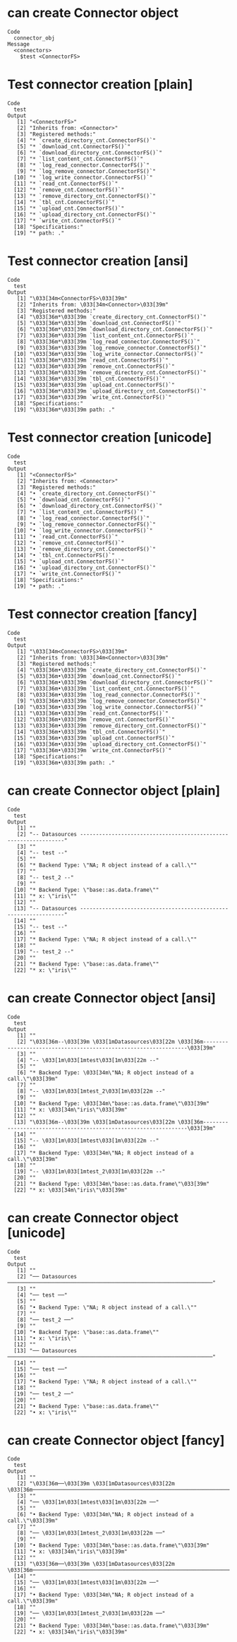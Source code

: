# can create Connector object

    Code
      connector_obj
    Message
      <connectors>
        $test <ConnectorFS>

# Test connector creation [plain]

    Code
      test
    Output
       [1] "<ConnectorFS>"                           
       [2] "Inherits from: <Connector>"              
       [3] "Registered methods:"                     
       [4] "* `create_directory_cnt.ConnectorFS()`"  
       [5] "* `download_cnt.ConnectorFS()`"          
       [6] "* `download_directory_cnt.ConnectorFS()`"
       [7] "* `list_content_cnt.ConnectorFS()`"      
       [8] "* `log_read_connector.ConnectorFS()`"    
       [9] "* `log_remove_connector.ConnectorFS()`"  
      [10] "* `log_write_connector.ConnectorFS()`"   
      [11] "* `read_cnt.ConnectorFS()`"              
      [12] "* `remove_cnt.ConnectorFS()`"            
      [13] "* `remove_directory_cnt.ConnectorFS()`"  
      [14] "* `tbl_cnt.ConnectorFS()`"               
      [15] "* `upload_cnt.ConnectorFS()`"            
      [16] "* `upload_directory_cnt.ConnectorFS()`"  
      [17] "* `write_cnt.ConnectorFS()`"             
      [18] "Specifications:"                         
      [19] "* path: ."                               

# Test connector creation [ansi]

    Code
      test
    Output
       [1] "\033[34m<ConnectorFS>\033[39m"                           
       [2] "Inherits from: \033[34m<Connector>\033[39m"              
       [3] "Registered methods:"                                     
       [4] "\033[36m*\033[39m `create_directory_cnt.ConnectorFS()`"  
       [5] "\033[36m*\033[39m `download_cnt.ConnectorFS()`"          
       [6] "\033[36m*\033[39m `download_directory_cnt.ConnectorFS()`"
       [7] "\033[36m*\033[39m `list_content_cnt.ConnectorFS()`"      
       [8] "\033[36m*\033[39m `log_read_connector.ConnectorFS()`"    
       [9] "\033[36m*\033[39m `log_remove_connector.ConnectorFS()`"  
      [10] "\033[36m*\033[39m `log_write_connector.ConnectorFS()`"   
      [11] "\033[36m*\033[39m `read_cnt.ConnectorFS()`"              
      [12] "\033[36m*\033[39m `remove_cnt.ConnectorFS()`"            
      [13] "\033[36m*\033[39m `remove_directory_cnt.ConnectorFS()`"  
      [14] "\033[36m*\033[39m `tbl_cnt.ConnectorFS()`"               
      [15] "\033[36m*\033[39m `upload_cnt.ConnectorFS()`"            
      [16] "\033[36m*\033[39m `upload_directory_cnt.ConnectorFS()`"  
      [17] "\033[36m*\033[39m `write_cnt.ConnectorFS()`"             
      [18] "Specifications:"                                         
      [19] "\033[36m*\033[39m path: ."                               

# Test connector creation [unicode]

    Code
      test
    Output
       [1] "<ConnectorFS>"                           
       [2] "Inherits from: <Connector>"              
       [3] "Registered methods:"                     
       [4] "• `create_directory_cnt.ConnectorFS()`"  
       [5] "• `download_cnt.ConnectorFS()`"          
       [6] "• `download_directory_cnt.ConnectorFS()`"
       [7] "• `list_content_cnt.ConnectorFS()`"      
       [8] "• `log_read_connector.ConnectorFS()`"    
       [9] "• `log_remove_connector.ConnectorFS()`"  
      [10] "• `log_write_connector.ConnectorFS()`"   
      [11] "• `read_cnt.ConnectorFS()`"              
      [12] "• `remove_cnt.ConnectorFS()`"            
      [13] "• `remove_directory_cnt.ConnectorFS()`"  
      [14] "• `tbl_cnt.ConnectorFS()`"               
      [15] "• `upload_cnt.ConnectorFS()`"            
      [16] "• `upload_directory_cnt.ConnectorFS()`"  
      [17] "• `write_cnt.ConnectorFS()`"             
      [18] "Specifications:"                         
      [19] "• path: ."                               

# Test connector creation [fancy]

    Code
      test
    Output
       [1] "\033[34m<ConnectorFS>\033[39m"                           
       [2] "Inherits from: \033[34m<Connector>\033[39m"              
       [3] "Registered methods:"                                     
       [4] "\033[36m•\033[39m `create_directory_cnt.ConnectorFS()`"  
       [5] "\033[36m•\033[39m `download_cnt.ConnectorFS()`"          
       [6] "\033[36m•\033[39m `download_directory_cnt.ConnectorFS()`"
       [7] "\033[36m•\033[39m `list_content_cnt.ConnectorFS()`"      
       [8] "\033[36m•\033[39m `log_read_connector.ConnectorFS()`"    
       [9] "\033[36m•\033[39m `log_remove_connector.ConnectorFS()`"  
      [10] "\033[36m•\033[39m `log_write_connector.ConnectorFS()`"   
      [11] "\033[36m•\033[39m `read_cnt.ConnectorFS()`"              
      [12] "\033[36m•\033[39m `remove_cnt.ConnectorFS()`"            
      [13] "\033[36m•\033[39m `remove_directory_cnt.ConnectorFS()`"  
      [14] "\033[36m•\033[39m `tbl_cnt.ConnectorFS()`"               
      [15] "\033[36m•\033[39m `upload_cnt.ConnectorFS()`"            
      [16] "\033[36m•\033[39m `upload_directory_cnt.ConnectorFS()`"  
      [17] "\033[36m•\033[39m `write_cnt.ConnectorFS()`"             
      [18] "Specifications:"                                         
      [19] "\033[36m•\033[39m path: ."                               

# can create Connector object [plain]

    Code
      test
    Output
       [1] ""                                                                                
       [2] "-- Datasources -----------------------------------------------------------------"
       [3] ""                                                                                
       [4] "-- test --"                                                                      
       [5] ""                                                                                
       [6] "* Backend Type: \"NA; R object instead of a call.\""                             
       [7] ""                                                                                
       [8] "-- test_2 --"                                                                    
       [9] ""                                                                                
      [10] "* Backend Type: \"base::as.data.frame\""                                         
      [11] "* x: \"iris\""                                                                   
      [12] ""                                                                                
      [13] "-- Datasources -----------------------------------------------------------------"
      [14] ""                                                                                
      [15] "-- test --"                                                                      
      [16] ""                                                                                
      [17] "* Backend Type: \"NA; R object instead of a call.\""                             
      [18] ""                                                                                
      [19] "-- test_2 --"                                                                    
      [20] ""                                                                                
      [21] "* Backend Type: \"base::as.data.frame\""                                         
      [22] "* x: \"iris\""                                                                   

# can create Connector object [ansi]

    Code
      test
    Output
       [1] ""                                                                                                                               
       [2] "\033[36m--\033[39m \033[1mDatasources\033[22m \033[36m-----------------------------------------------------------------\033[39m"
       [3] ""                                                                                                                               
       [4] "-- \033[1m\033[1mtest\033[1m\033[22m --"                                                                                        
       [5] ""                                                                                                                               
       [6] "* Backend Type: \033[34m\"NA; R object instead of a call.\"\033[39m"                                                            
       [7] ""                                                                                                                               
       [8] "-- \033[1m\033[1mtest_2\033[1m\033[22m --"                                                                                      
       [9] ""                                                                                                                               
      [10] "* Backend Type: \033[34m\"base::as.data.frame\"\033[39m"                                                                        
      [11] "* x: \033[34m\"iris\"\033[39m"                                                                                                  
      [12] ""                                                                                                                               
      [13] "\033[36m--\033[39m \033[1mDatasources\033[22m \033[36m-----------------------------------------------------------------\033[39m"
      [14] ""                                                                                                                               
      [15] "-- \033[1m\033[1mtest\033[1m\033[22m --"                                                                                        
      [16] ""                                                                                                                               
      [17] "* Backend Type: \033[34m\"NA; R object instead of a call.\"\033[39m"                                                            
      [18] ""                                                                                                                               
      [19] "-- \033[1m\033[1mtest_2\033[1m\033[22m --"                                                                                      
      [20] ""                                                                                                                               
      [21] "* Backend Type: \033[34m\"base::as.data.frame\"\033[39m"                                                                        
      [22] "* x: \033[34m\"iris\"\033[39m"                                                                                                  

# can create Connector object [unicode]

    Code
      test
    Output
       [1] ""                                                                                
       [2] "── Datasources ─────────────────────────────────────────────────────────────────"
       [3] ""                                                                                
       [4] "── test ──"                                                                      
       [5] ""                                                                                
       [6] "• Backend Type: \"NA; R object instead of a call.\""                             
       [7] ""                                                                                
       [8] "── test_2 ──"                                                                    
       [9] ""                                                                                
      [10] "• Backend Type: \"base::as.data.frame\""                                         
      [11] "• x: \"iris\""                                                                   
      [12] ""                                                                                
      [13] "── Datasources ─────────────────────────────────────────────────────────────────"
      [14] ""                                                                                
      [15] "── test ──"                                                                      
      [16] ""                                                                                
      [17] "• Backend Type: \"NA; R object instead of a call.\""                             
      [18] ""                                                                                
      [19] "── test_2 ──"                                                                    
      [20] ""                                                                                
      [21] "• Backend Type: \"base::as.data.frame\""                                         
      [22] "• x: \"iris\""                                                                   

# can create Connector object [fancy]

    Code
      test
    Output
       [1] ""                                                                                                                               
       [2] "\033[36m──\033[39m \033[1mDatasources\033[22m \033[36m─────────────────────────────────────────────────────────────────\033[39m"
       [3] ""                                                                                                                               
       [4] "── \033[1m\033[1mtest\033[1m\033[22m ──"                                                                                        
       [5] ""                                                                                                                               
       [6] "• Backend Type: \033[34m\"NA; R object instead of a call.\"\033[39m"                                                            
       [7] ""                                                                                                                               
       [8] "── \033[1m\033[1mtest_2\033[1m\033[22m ──"                                                                                      
       [9] ""                                                                                                                               
      [10] "• Backend Type: \033[34m\"base::as.data.frame\"\033[39m"                                                                        
      [11] "• x: \033[34m\"iris\"\033[39m"                                                                                                  
      [12] ""                                                                                                                               
      [13] "\033[36m──\033[39m \033[1mDatasources\033[22m \033[36m─────────────────────────────────────────────────────────────────\033[39m"
      [14] ""                                                                                                                               
      [15] "── \033[1m\033[1mtest\033[1m\033[22m ──"                                                                                        
      [16] ""                                                                                                                               
      [17] "• Backend Type: \033[34m\"NA; R object instead of a call.\"\033[39m"                                                            
      [18] ""                                                                                                                               
      [19] "── \033[1m\033[1mtest_2\033[1m\033[22m ──"                                                                                      
      [20] ""                                                                                                                               
      [21] "• Backend Type: \033[34m\"base::as.data.frame\"\033[39m"                                                                        
      [22] "• x: \033[34m\"iris\"\033[39m"                                                                                                  

